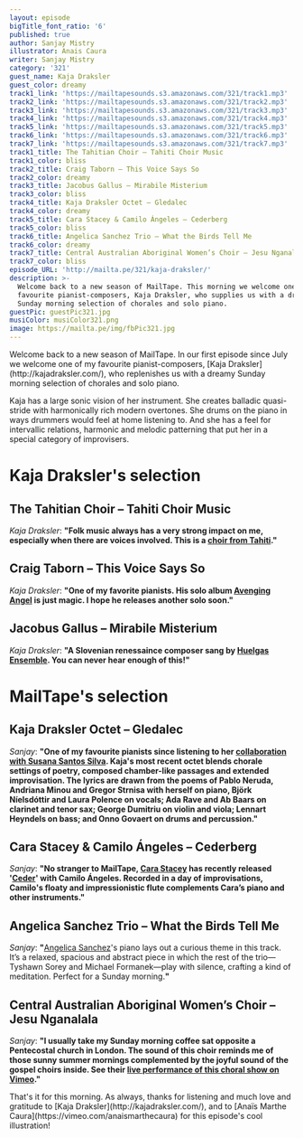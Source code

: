 ```yaml
---
layout: episode
bigTitle_font_ratio: '6'
published: true
author: Sanjay Mistry
illustrator: Anais Caura
writer: Sanjay Mistry
category: '321'
guest_name: Kaja Draksler
guest_color: dreamy
track1_link: 'https://mailtapesounds.s3.amazonaws.com/321/track1.mp3'
track2_link: 'https://mailtapesounds.s3.amazonaws.com/321/track2.mp3'
track3_link: 'https://mailtapesounds.s3.amazonaws.com/321/track3.mp3'
track4_link: 'https://mailtapesounds.s3.amazonaws.com/321/track4.mp3'
track5_link: 'https://mailtapesounds.s3.amazonaws.com/321/track5.mp3'
track6_link: 'https://mailtapesounds.s3.amazonaws.com/321/track6.mp3'
track7_link: 'https://mailtapesounds.s3.amazonaws.com/321/track7.mp3'
track1_title: The Tahitian Choir – Tahiti Choir Music
track1_color: bliss
track2_title: Craig Taborn – This Voice Says So
track2_color: dreamy
track3_title: Jacobus Gallus – Mirabile Misterium
track3_color: bliss
track4_title: Kaja Draksler Octet – Gledalec
track4_color: dreamy
track5_title: Cara Stacey & Camilo Ángeles – Cederberg
track5_color: bliss
track6_title: Angelica Sanchez Trio – What the Birds Tell Me
track6_color: dreamy
track7_title: Central Australian Aboriginal Women’s Choir – Jesu Nganalala
track7_color: bliss
episode_URL: 'http://mailta.pe/321/kaja-draksler/'
description: >-
  Welcome back to a new season of MailTape. This morning we welcome one of my
  favourite pianist-composers, Kaja Draksler, who supplies us with a dreamy
  Sunday morning selection of chorales and solo piano.
guestPic: guestPic321.jpg
musiColor: musiColor321.png
image: https://mailta.pe/img/fbPic321.jpg
---
```

<p id="introduction">Welcome back to a new season of MailTape. In our first episode since July we welcome one of my favourite pianist-composers, [Kaja Draksler](http://kajadraksler.com/), who replenishes us with a dreamy Sunday morning selection of chorales and solo piano.</p>
<p>Kaja has a large sonic vision of her instrument. She creates balladic quasi-stride with harmonically rich modern overtones. She drums on the piano in ways drummers would feel at home listening to. And she has a feel for intervallic relations, harmonic and melodic patterning that put her in a special category of improvisers.</p>


# Kaja Draksler's selection


## The Tahitian Choir – Tahiti Choir Music
_Kaja Draksler_: **"**Folk music always has a very strong impact on me, especially when there are voices involved. This is a [choir from Tahiti](https://en.wikipedia.org/wiki/The_Tahitian_Choir).**"**

## Craig Taborn – This Voice Says So
_Kaja Draksler_: **"**One of my favorite pianists. His solo album [Avenging Angel](http://player.ecmrecords.com/taborn) is just magic. I hope he releases another solo soon.**"**

## Jacobus Gallus – Mirabile Misterium
_Kaja Draksler_: **"**A Slovenian renessaince composer sang by [Huelgas Ensemble](http://www.huelgasensemble.be/index.php?Itemid=68). You can never hear enough of this!**"**


# MailTape's selection

## Kaja Draksler Octet – Gledalec
_Sanjay_: **"**One of my favourite pianists since listening to her [collaboration with Susana Santos Silva](http://kdsss.tumblr.com/). Kaja's most recent octet blends chorale settings of poetry, composed chamber-like passages and extended improvisation. The lyrics are drawn from the poems of Pablo Neruda, Andriana Minou and Gregor Strnisa with herself on piano, Björk Níelsdóttir and Laura Polence on vocals; Ada Rave and Ab Baars on clarinet and tenor sax; George Dumitriu on violin and viola; Lennart Heyndels on bass; and Onno Govaert on drums and percussion.**"**

## Cara Stacey & Camilo Ángeles – Cederberg
_Sanjay_: **"**No stranger to MailTape, [Cara Stacey](https://www.mailta.pe/247/cara-stacey/) has recently released '[Ceder](https://kitrecs.bandcamp.com/album/ceder)' with Camilo Ángeles. Recorded in a day of improvisations, Camilo's floaty and impressionistic flute complements Cara’s piano and other instruments.**"**

##  Angelica Sanchez Trio – What the Birds Tell Me
_Sanjay_: **"**[Angelica Sanchez](http://www.angelicasanchez.com/)'s piano lays out a curious theme in this track. It’s a relaxed, spacious and abstract piece in which the rest of the trio—Tyshawn Sorey and Michael Formanek—play with silence, crafting a kind of meditation. Perfect for a Sunday morning.**"**

## Central Australian Aboriginal Women’s Choir – Jesu Nganalala
_Sanjay_: **"**I usually take my Sunday morning coffee sat opposite a Pentecostal church in London. The sound of this choir reminds me of those sunny summer mornings complemented by the joyful sound of the gospel choirs inside. See their [live performance of this choral show on Vimeo](https://vimeo.com/174609790).**"**

<p id="outroduction">That's it for this morning. As always, thanks for listening and much love and gratitude to [Kaja Draksler](http://kajadraksler.com/), and to [Anaïs Marthe Caura](https://vimeo.com/anaismarthecaura) for this episode's cool illustration!</p>
